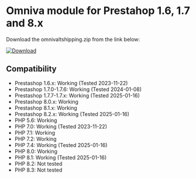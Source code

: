 # Omniva module for Prestahop 1.6, 1.7 and 8.x

Download the omnivaltshipping.zip from the link below:

[![Download](https://img.shields.io/badge/dynamic/json.svg?label=download&url=https://api.github.com/repos/mijora/omniva-prestashop-1.6-1.7/releases/latest&query=$.assets[0].name&style=for-the-badge)](https://github.com/mijora/omniva-prestashop-1.6-1.7/releases/latest/download/omnivaltshipping.zip)

## Compatibility
- Prestashop 1.6.x: Working (Tested 2023-11-22)
- Prestashop 1.7.0-1.7.6: Working (Tested 2024-01-08)
- Prestashop 1.7.7-1.7.x: Working (Tested 2025-01-16)
- Prestashop 8.0.x: Working
- Prestashop 8.1.x: Working
- Prestashop 8.2.x: Working (Tested 2025-01-16)
- PHP 5.6: Working
- PHP 7.0: Working (Tested 2023-11-22)
- PHP 7.1: Working
- PHP 7.2: Working
- PHP 7.4: Working (Tested 2025-01-16)
- PHP 8.0: Working
- PHP 8.1: Working (Tested 2025-01-16)
- PHP 8.2: Not tested
- PHP 8.3: Not tested
